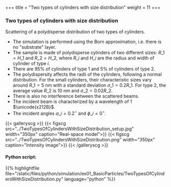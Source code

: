 +++
title = "Two types of cylinders with size distribution"
weight = 11
+++

### Two types of cylinders with size distribution

Scattering of a polydisperse distribution of two types of cylinders.

* The simulation is performed using the Born approximation, i.e. there is no "substrate" layer.
* The sample is made of polydisperse cylinders of two different sizes: $R\_1 = H\_1$ and $R\_2 = H\_2$, where $R\_i$ and $H\_i$ are the radius and width of cylinder of type $i$.
* There are 95% of cylinders of type $1$ and 5% of cylinders of type $2$.
* The polydispersity affects the radii of the cylinders, following a normal distribution. For the small cylinders, their characteristic sizes vary around $R\_1 = 5$ nm with a standard deviation $\sigma\_1 = 0.2 R\_1$. For type 2, the average value $R\_2$ is $10$ nm and $\sigma\_2 = 0.02 R\_2$.
* There is also no interference between the scattered beams.
* The incident beam is characterized by a wavelength of $1$ $\unicode{x212B}$.
* The incident angles $\alpha\_i = 0.2 ^{\circ}$ and $\phi\_i = 0^{\circ}$.


{{< galleryscg >}}
{{< figscg src="../TwoTypesOfCylindersWithSizeDistribution_setup.jpg" width="350px" caption="Real-space model">}}
{{< figscg src="../TwoTypesOfCylindersWithSizeDistribution.png" width="350px" caption="Intensity image">}}
{{< /galleryscg >}}

#### Python script:
{{% highlightfile file="/static/files/python/simulation/ex01_BasicParticles/TwoTypesOfCylindersWithSizeDistribution.py" language="python" %}}
